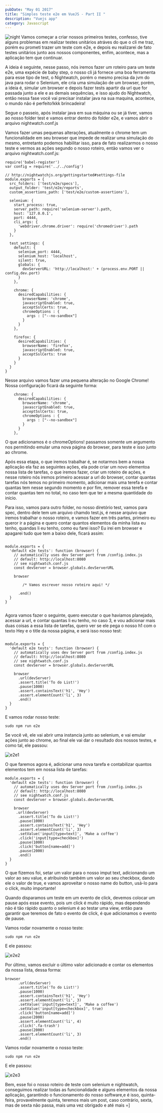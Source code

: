 ```yaml
---
pubDate: "May 01 2017"
title: "Simples teste e2e em VueJS - Part II "
description: "Vuejs app"
category: Javascript
---
```


![night](/nightwatch.png)
Vamos começar a criar nossos primeiros testes, confesso, tive alguns problemas em realizar testes unitários atráves do que o cli me traz, porém eu prometi trazer um teste com e2e, e depois eu realizarei de fato testes unitários junto aos nossos componentes, enfim, acontece, mas a aplicação tem que continuar.

A ideia é seguinte, nesse passo, nós iremos fazer um roteiro para um teste e2e, uma expécie de baby step, o nosso cli já fornece uma boa ferramenta para esse tipo de test, o Nightwatch, porém o mesmo precisa da jvm do java para rodar o Selenium, ele cria uma simulação de um browser, porém, a ideia é, simular um browser e depois fazer tests apartir da url que for passada junto a ele e as demais sequências, e isso ajudo do Nightwatch, então nessa fase você vai precisar instalar java na sua maquina, acontece, o mundo não é perfeito!kkk brincadeira!

Segue o passeio, após instalar java em sua máquina ou se já tiver, vamos ao nosso folder test e vamos entrar dentro do folder e2e, e vamos abrir o arquivo nightwatch.conf.js

Vamos fazer umas pequenas alterações, atualmente o chrome tem um funcionalidade em seu browser que impede de realizar uma simulação do mesmo, entretanto podemos habilitar isso, para de fato realizarmos o nosso teste e vermos as ações segundo o nosso roteiro, então vamos ver o arquivo nightwatch.conf.js:

```
require('babel-register')
var config = require('../../config')

// http://nightwatchjs.org/gettingstarted#settings-file
module.exports = {
  src_folders: ['test/e2e/specs'],
  output_folder: 'test/e2e/reports',
  custom_assertions_path: ['test/e2e/custom-assertions'],

  selenium: {
    start_process: true,
    server_path: require('selenium-server').path,
    host: '127.0.0.1',
    port: 4444,
    cli_args: {
      'webdriver.chrome.driver': require('chromedriver').path
    }
  },

  test_settings: {
    default: {
      selenium_port: 4444,
      selenium_host: 'localhost',
      silent: true,
      globals: {
        devServerURL: 'http://localhost:' + (process.env.PORT || config.dev.port)
      }
    },

    chrome: {
      desiredCapabilities: {
        browserName: 'chrome',
        javascriptEnabled: true,
        acceptSslCerts: true,
        chromeOptions : {
          args : ["--no-sandbox"]
        }
      }
    },

    firefox: {
      desiredCapabilities: {
        browserName: 'firefox',
        javascriptEnabled: true,
        acceptSslCerts: true
      }
    }
  }
}

```

Nesse arquivo vamos fazer uma pequena alteração no Google Chrome!
Nossa configuração ficará da seguinte forma:

```
    chrome: {
      desiredCapabilities: {
        browserName: 'chrome',
        javascriptEnabled: true,
        acceptSslCerts: true,
        chromeOptions : {
          args : ["--no-sandbox"]
        }
      }
    },
```

O que adicionamos é o chromeOptions!
passamos somente um argumento nos permitindo emular uma nova página do browser, para teste e isso junto ao chrome.

Após essa etapa, o que iremos trabalhar é, se notarmos bem a nossa aplicação ela faz as seguintes ações, ela pode criar um novo elementoa nossa lista de tarefas, o que iremos fazer, criar um roteiro de ações, e nesse roteiro nós iremos primeiro acessar a url do browser, contar quantas tarefas nós temos no primeiro momento, adicionar mais uma terefa e contar quantas tem nesse segundo momento e por fim, remover essa terefa e contar quantas tem no total, no caso tem que ter a mesma quantidade do início.

Para isso, vamos para outro folder, no nosso diretório test, vamos para spec, dentro dele tem um arquivo chamdo test.js, é nesse arquivo que iremos trabalhar o nosso roteiro, e vamos fazer em três partes, primeiro eu queror ir a página e quero contar quantos elementos da minha lista eu tenho, quandas li eu tenho, como eu farei isso? Eu irei em browser e apagarei tudo que tem a baixo dele, ficará assim:

```

module.exports = {
  'default e2e tests': function (browser) {
    // automatically uses dev Server port from /config.index.js
    // default: http://localhost:8080
    // see nightwatch.conf.js
    const devServer = browser.globals.devServerURL

    browser

        /* Vamos escrever nosso roteiro aqui! */

      .end()
  }
}


```

Agora vamos fazer o seguinte, quero executar o que haviamos planejado, acessar a url, e contar quantas li eu tenho, no caso 3, e vou adicionar mais duas coisas a essa lista de tarefas, quero ver se ele pega o nosso h1 com o texto Hey e o title da nossa página, e será isso nosso test:

```

module.exports = {
  'default e2e tests': function (browser) {
    // automatically uses dev Server port from /config.index.js
    // default: http://localhost:8080
    // see nightwatch.conf.js
    const devServer = browser.globals.devServerURL

    browser
      .url(devServer)
      .assert.title('To do List!')
      .pause(1000)
      .assert.containsText('h1', 'Hey')
      .assert.elementCount('li', 3)
      .end()
  }
}

```

E vamos rodar nosso teste:

```
sudo npm run e2e
```

Se você vê, ele vai abrir uma instancia junto ao selenium, e vai emular ações junto ao chrome, ao final ele vai dar o resultado dos nossos testes, e como tal, ele passou:

![e2e1](https://github.com/IgorVieira/igorvieira.github.io/blob/master/_images/e2e-1.png?raw=true)

O que faremos agora é, adicionar uma nova tarefa e contabilizar quantos elementos tem em nossa lista de tarefas:

```
module.exports = {
  'default e2e tests': function (browser) {
    // automatically uses dev Server port from /config.index.js
    // default: http://localhost:8080
    // see nightwatch.conf.js
    const devServer = browser.globals.devServerURL

    browser
     .url(devServer)
      .assert.title('To do List!')
      .pause(1000)
      .assert.containsText('h1', 'Hey')
      .assert.elementCount('li', 3)
      .setValue('input[type=text]', 'Make a coffee')
      .click('input[type=checkbox]')
      .pause(1000)
      .click('button[name=add]')
      .pause(2000)
      .end()
  }
}

```

O que fizemos foi, setar um valor para o nosso imput text, adicionando um valor ao seu value, e atribuindo também um valor ao seu checkbox, dando ele o valor de true, e vamos aproveitar o nosso name do button, usá-lo para o click, muito importante!

Quando disparamos um teste em um evento de click, devemos colocar um pause após esse evento, pois um click é muito rápido, mas dependendo não é tão rápido quanto o selenium é ao testar uma view, então para garantir que teremos de fato o evento de click, é que adicionamos o evento de pause.

Vamos rodar novamente o nosso teste:

```
sudo npm run e2e
```

E ele passou:

![e2e2](https://github.com/IgorVieira/igorvieira.github.io/blob/master/_images/e2e-2.png?raw=true)

Por último, vamos excluir o último valor adicionado e contar os elementos da nossa lista, dessa forma:

```
browser
      .url(devServer)
      .assert.title('To do List!')
      .pause(1000)
      .assert.containsText('h1', 'Hey')
      .assert.elementCount('li', 3)
      .setValue('input[type=text]', 'Make a coffee')
      .setValue('input[type=checkbox]', true)
      .click('button[name=add]')
      .pause(2000)
      .assert.elementCount('li', 4)
      .click('.fa-trash')
      .pause(2000)
      .assert.elementCount('li', 3)
      .end()
```

Vamos rodar novamente o nosso teste:

```
sudo npm run e2e
```

E ele passou:

![e2e3](https://github.com/IgorVieira/igorvieira.github.io/blob/master/_images/e2e-3.png?raw=true)

Bem, esse foi o nosso roteiro de teste com selenium e nightwatch, conseguimos realizar todas as funcionalidade e alguns elementos da nossa aplicação, garantindo o funcionamento do nosso software,e é isso, quinta-feira, provavelmente quinta, teremos mais um post, caso contrário, sexta, mas de sexta não passa, mais uma vez obrigado e até mais =]
